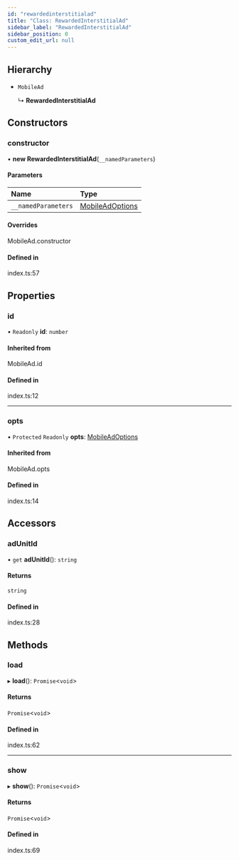 ```yaml
---
id: "rewardedinterstitialad"
title: "Class: RewardedInterstitialAd"
sidebar_label: "RewardedInterstitialAd"
sidebar_position: 0
custom_edit_url: null
---
```


## Hierarchy

- `MobileAd`

  ↳ **RewardedInterstitialAd**

## Constructors

### constructor

• **new RewardedInterstitialAd**(`__namedParameters`)

#### Parameters

| Name | Type |
| :------ | :------ |
| `__namedParameters` | [MobileAdOptions](../index.md#mobileadoptions) |

#### Overrides

MobileAd.constructor

#### Defined in

index.ts:57

## Properties

### id

• `Readonly` **id**: `number`

#### Inherited from

MobileAd.id

#### Defined in

index.ts:12

___

### opts

• `Protected` `Readonly` **opts**: [MobileAdOptions](../index.md#mobileadoptions)

#### Inherited from

MobileAd.opts

#### Defined in

index.ts:14

## Accessors

### adUnitId

• `get` **adUnitId**(): `string`

#### Returns

`string`

#### Defined in

index.ts:28

## Methods

### load

▸ **load**(): `Promise`\<`void`\>

#### Returns

`Promise`\<`void`\>

#### Defined in

index.ts:62

___

### show

▸ **show**(): `Promise`\<`void`\>

#### Returns

`Promise`\<`void`\>

#### Defined in

index.ts:69
